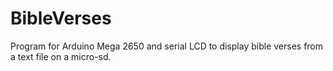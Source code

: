 # BibleVerses
Program for Arduino Mega 2650 and serial LCD to display bible verses from a text file on a micro-sd.
